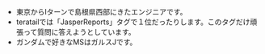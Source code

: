 - 東京からIターンで島根県西部にきたエンジニアです。
- teratailでは「JasperReports」タグで１位だったりします。このタグだけ頑張って質問に答えようとしています。
- ガンダムで好きなMSはガルスJです。

<!---
ababaSigrun/ababaSigrun is a ✨ special ✨ repository because its `README.md` (this file) appears on your GitHub profile.
You can click the Preview link to take a look at your changes.
--->
